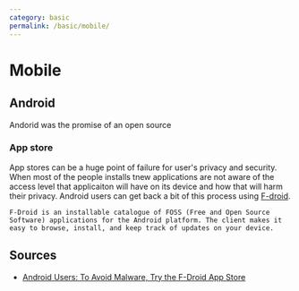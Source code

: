 ```yaml
---
category: basic
permalink: /basic/mobile/
---
```

# Mobile

## Android

Andorid was the promise of an open source

### App store

App stores can be a huge point of failure for user's privacy and security. When most of the people installs tnew applications are not aware of the access level that applicaiton will have on its device and how that will harm their privacy.
Android users can get back a bit of this process using [F-droid](https://f-droid.org/en/).

```(plain-text)
F-Droid is an installable catalogue of FOSS (Free and Open Source Software) applications for the Android platform. The client makes it easy to browse, install, and keep track of updates on your device.
```

## Sources

- [Android Users: To Avoid Malware, Try the F-Droid App Store](https://www.wired.com/story/android-users-to-avoid-malware-ditch-googles-app-store/)
